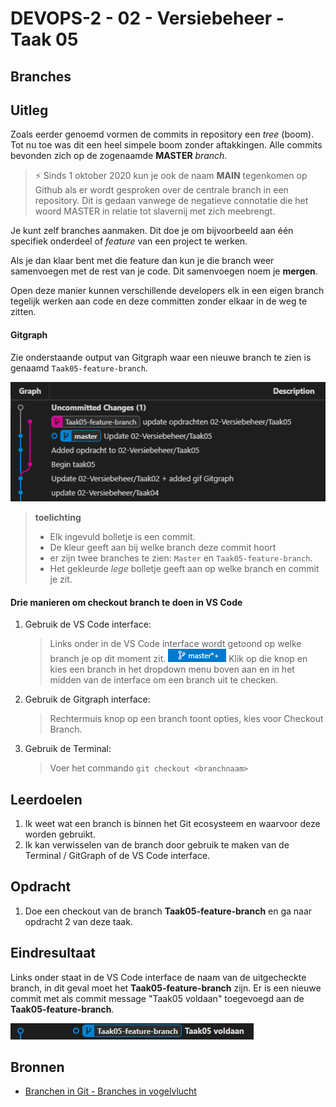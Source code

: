 # DEVOPS-2 - 02 - Versiebeheer - Taak 05

## Branches
## Uitleg

Zoals eerder genoemd vormen de commits in repository een _tree_ (boom). Tot nu toe was dit een heel simpele boom zonder aftakkingen. Alle commits bevonden zich op de zogenaamde **MASTER** _branch_. 

> :zap: Sinds 1 oktober 2020 kun je ook de naam **MAIN** tegenkomen op Github als er wordt gesproken over de centrale branch in een repository. Dit is gedaan vanwege de negatieve connotatie die het woord MASTER in relatie tot slavernij met zich meebrengt.

Je kunt zelf branches aanmaken. Dit doe je om bijvoorbeeld aan één specifiek onderdeel of _feature_ van een project te werken. 

Als je dan klaar bent met die feature dan kun je die branch weer samenvoegen met de rest van je code. Dit samenvoegen noem je **mergen**.

Open deze manier kunnen verschillende developers elk in een eigen branch tegelijk werken aan code en deze committen zonder elkaar in de weg te zitten.
#### Gitgraph

Zie onderstaande output van Gitgraph waar een nieuwe branch te zien is genaamd `Taak05-feature-branch`. 

![Gitgraph output met een branch](img/git-gitgraph-branches.png)

> **toelichting**  
> * Elk ingevuld bolletje is een commit. 
> * De kleur geeft aan bij welke branch deze commit hoort 
> * er zijn twee branches te zien: `Master` en `Taak05-feature-branch`. 
> * Het gekleurde _lege_ bolletje geeft aan op welke branch en commit je zit.

#### Drie manieren om checkout branch te doen in VS Code
1. Gebruik de VS Code interface:
   > Links onder in de VS Code interface wordt getoond op welke branch je op dit moment zit. ![Checkout branch Git interface](img/git-vs-code-checkout-branch.png) Klik op die knop en kies een branch in het dropdown menu boven aan en in het midden van de interface om een branch uit te checken.
2. Gebruik de Gitgraph interface:
    > Rechtermuis knop op een branch toont opties, kies voor Checkout Branch.
3. Gebruik de Terminal:
    > Voer het commando `git checkout <branchnaam>`

## Leerdoelen

1. Ik weet wat een branch is binnen het Git ecosysteem en waarvoor deze worden gebruikt.
2. Ik kan verwisselen van de branch door gebruik te maken van de Terminal / GitGraph of de VS Code interface. 

## Opdracht

1. Doe een checkout van de branch **Taak05-feature-branch** en ga naar opdracht 2 van deze taak.
## Eindresultaat

Links onder staat in de VS Code interface de naam van de uitgecheckte branch, in dit geval moet het **Taak05-feature-branch** zijn. Er is een nieuwe commit met als commit message "Taak05 voldaan" toegevoegd aan de **Taak05-feature-branch**.

![](img/eindres-taak05-voldaan.jpg)

## Bronnen
* [Branchen in Git - Branches in vogelvlucht](https://git-scm.com/book/nl/v2/Branchen-in-Git-Branches-in-vogelvlucht)
